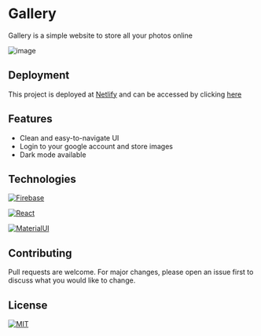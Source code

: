 # Gallery

Gallery is a simple website to store all your photos online

![image](https://user-images.githubusercontent.com/72020411/193635665-f7b1776f-5229-4036-9c4f-2df119586725.png)

## Deployment

This project is deployed at [Netlify](https://www.netlify.com/) and can be accessed by clicking [here](https://gallery-37066.web.app/)

## Features
- Clean and easy-to-navigate UI
- Login to your google account and store images
- Dark mode available

## Technologies


[![Firebase](https://img.shields.io/badge/firebase-v9.9.2-yellow)](#)

[![React](https://img.shields.io/badge/react-v18.2.0-blue)](#)

[![MaterialUI](https://img.shields.io/badge/mui-v5.10.0-blue)](#)

## Contributing
Pull requests are welcome. For major changes, please open an issue first to discuss what you would like to change.

## License
[![MIT](https://img.shields.io/badge/license-MIT-lightgreen)](https://github.com/thekavikumar/Gallery/blob/master/LICENSE.md)
